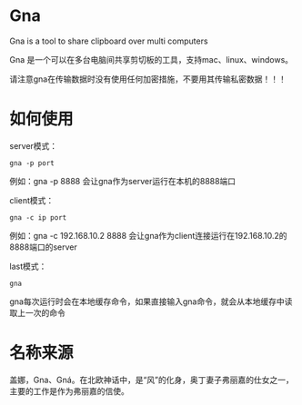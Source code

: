 # Gna
Gna is a tool to share clipboard over multi computers

Gna 是一个可以在多台电脑间共享剪切板的工具，支持mac、linux、windows。

请注意gna在传输数据时没有使用任何加密措施，不要用其传输私密数据！！！

# 如何使用

server模式：

```
gna -p port
```

例如：gna -p 8888 会让gna作为server运行在本机的8888端口

client模式：

```
gna -c ip port
```

例如：gna -c 192.168.10.2 8888 会让gna作为client连接运行在192.168.10.2的8888端口的server

last模式：

```
gna
```

gna每次运行时会在本地缓存命令，如果直接输入gna命令，就会从本地缓存中读取上一次的命令

# 名称来源

盖娜，Gna、Gná。在北欧神话中，是“风”的化身，奥丁妻子弗丽嘉的仕女之一，主要的工作是作为弗丽嘉的信使。
